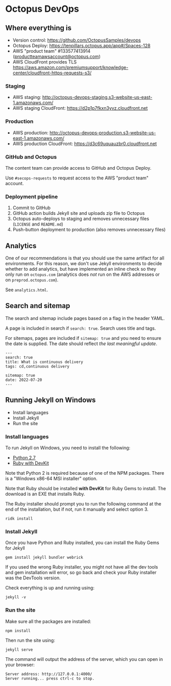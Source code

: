 # Octopus DevOps

## Where everything is

- Version control: https://github.com/OctopusSamples/devops
- Octopus Deploy: https://tenpillars.octopus.app/app#/Spaces-128
- AWS "product team" #133577413914 (productteamawsaccount@octopus.com)
- AWS CloudFront provides TLS https://aws.amazon.com/premiumsupport/knowledge-center/cloudfront-https-requests-s3/

### Staging

- AWS staging: http://octopus-devops-staging.s3-website-us-east-1.amazonaws.com/
- AWS staging CloudFront: https://d2p1p7fkxn3yvz.cloudfront.net

### Production

- AWS production: http://octopus-devops-production.s3-website-us-east-1.amazonaws.com/
- AWS production CloudFront: https://d3c69uquauzbr0.cloudfront.net

### GitHub and Octopus

The content team can provide access to GitHub and Octopus Deploy.

Use `#secops-requests` to request access to the AWS "product team" account.

### Deployment pipeline

1. Commit to GitHub
2. GitHub action builds Jekyll site and uploads zip file to Octopus
3. Octopus auto-deploys to staging and removes unnecessary files (`LICENSE` and `README.md`)
4. Push-button deployment to production (also removes unnecessary files)

## Analytics

One of our recommendations is that you should use the same artifact for all environments. For this reason, we don't use Jekyll environments to decide whether to add analytics, but have implemented an inline check so they only run on `octopus.com` (analytics does _not_ run on the AWS addresses or on `preprod.octopus.com`).

See `analytics.html`.

## Search and sitemap

The search and sitemap include pages based on a flag in the header YAML.

A page is included in search if `search: true`. Search uses title and tags.

For sitemaps, pages are included if `sitemap: true` and you need to ensure the date is supplied. The date should reflect *the last meaningful update*.

```
---
search: true
title: What is continuous delivery
tags: cd,continuous delivery

sitemap: true
date: 2022-07-20
---
```

## Running Jekyll on Windows

 - Install languages
 - Install Jekyll
 - Run the site

### Install languages

To run Jekyll on Windows, you need to install the following:

 - [Python 2.7](https://www.python.org/downloads/release/python-2718/)
 - [Ruby with DevKit](https://rubyinstaller.org/downloads/)

Note that Python 2 is required because of one of the NPM packages. There is a "Windows x86-64 MSI installer" option.

Note that Ruby should be installed **with DevKit** for Ruby Gems to install. The download is an EXE that installs Ruby.

The Ruby installer should prompt you to run the following command at the end of the installation, but if not, run it manually and select option 3.

    ridk install

### Install Jekyll

Once you have Python and Ruby installed, you can install the Ruby Gems for Jekyll

    gem install jekyll bundler webrick

If you used the wrong Ruby installer, you might not have all the dev tools and gem installation will error, so go back and check your Ruby installer was the DevTools version.

Check everything is up and running using:

    jekyll -v

### Run the site

Make sure all the packages are installed:

    npm install

Then run the site using:

    jekyll serve

The command will output the address of the server, which you can open in your browser:

    Server address: http://127.0.0.1:4000/
    Server running... press ctrl-c to stop.